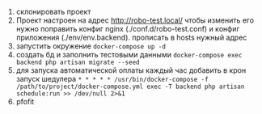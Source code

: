 1. склонировать проект 
2. Проект настроен на адрес http://robo-test.local/ чтобы изменить его нужно поправить конфиг nginx (./conf.d/robo-test.conf) и конфиг приложения (./env/env.backend).
	прописать в hosts нужный адрес
3. запустить окружение `docker-compose up -d`
4. создать бд и заполнить тестовыми данными `docker-compose exec backend php artisan migrate --seed`
5. для запуска автоматической оплаты каждый час добавить в крон запуск шедулера `* * * * * /usr/bin/docker-compose -f /path/to/project/docker-compose.yml exec -T backend php artisan schedule:run >> /dev/null 2>&1`
6. pfofit
